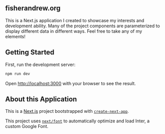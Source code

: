 ## fisherandrew.org
This is a Next.js application I created to showcase my interests and development ability.  Many of the project components are parameterized to display different data in different ways.  Feel free to take any of my elements!

## Getting Started

First, run the development server:

```bash
npm run dev
```

Open [http://localhost:3000](http://localhost:3000) with your browser to see the result.

## About this Application

This is a [Next.js](https://nextjs.org/) project bootstrapped with [`create-next-app`](https://github.com/vercel/next.js/tree/canary/packages/create-next-app).

This project uses [`next/font`](https://nextjs.org/docs/basic-features/font-optimization) to automatically optimize and load Inter, a custom Google Font.
